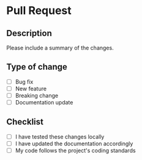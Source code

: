 # Pull Request

## Description

Please include a summary of the changes.

## Type of change

- [ ] Bug fix
- [ ] New feature
- [ ] Breaking change
- [ ] Documentation update

## Checklist

- [ ] I have tested these changes locally
- [ ] I have updated the documentation accordingly
- [ ] My code follows the project's coding standards
